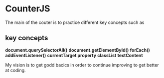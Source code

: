 # CounterJS

The main of the couter is to practice different key concepts such as
## key concepts
**document.querySelectorAll()**
**document.getElementById()**
**forEach()**
**addEventListener()**
**currentTarget property**
**classList**
**textContent**

My vision is to get godd bacics in order to continue improving to get better at coding.
